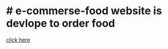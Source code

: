 <h1># e-commerse-food website is devlope to order food </h1>
<a href="https://boiling-thicket-33077.herokuapp.com/product">click here</a>
